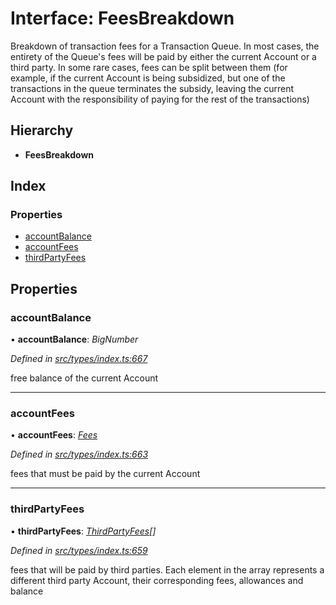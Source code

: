 # Interface: FeesBreakdown

Breakdown of transaction fees for a Transaction Queue. In most cases, the entirety of the Queue's fees
  will be paid by either the current Account or a third party. In some rare cases,
  fees can be split between them (for example, if the current Account is being subsidized, but one of the
  transactions in the queue terminates the subsidy, leaving the current Account with the responsibility of
  paying for the rest of the transactions)

## Hierarchy

* **FeesBreakdown**

## Index

### Properties

* [accountBalance](feesbreakdown.md#accountbalance)
* [accountFees](feesbreakdown.md#accountfees)
* [thirdPartyFees](feesbreakdown.md#thirdpartyfees)

## Properties

###  accountBalance

• **accountBalance**: *BigNumber*

*Defined in [src/types/index.ts:667](https://github.com/PolymathNetwork/polymesh-sdk/blob/959efb76/src/types/index.ts#L667)*

free balance of the current Account

___

###  accountFees

• **accountFees**: *[Fees](fees.md)*

*Defined in [src/types/index.ts:663](https://github.com/PolymathNetwork/polymesh-sdk/blob/959efb76/src/types/index.ts#L663)*

fees that must be paid by the current Account

___

###  thirdPartyFees

• **thirdPartyFees**: *[ThirdPartyFees](thirdpartyfees.md)[]*

*Defined in [src/types/index.ts:659](https://github.com/PolymathNetwork/polymesh-sdk/blob/959efb76/src/types/index.ts#L659)*

fees that will be paid by third parties. Each element in the array represents
  a different third party Account, their corresponding fees, allowances and balance
